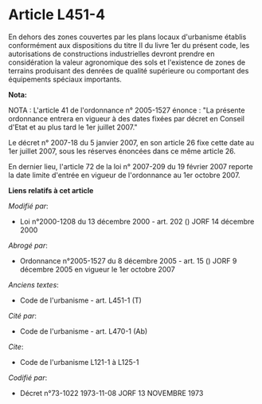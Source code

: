 # Article L451-4

En dehors des zones couvertes par les plans locaux d'urbanisme établis conformément aux dispositions du titre II du livre 1er
du présent code, les autorisations de constructions industrielles devront prendre en considération la valeur agronomique des
sols et l'existence de zones de terrains produisant des denrées de qualité supérieure ou comportant des équipements spéciaux
importants.

**Nota:**

NOTA : L'article 41 de l'ordonnance n° 2005-1527 énonce : "La présente ordonnance entrera en vigueur à des dates fixées par
décret en Conseil d'Etat et au plus tard le 1er juillet 2007."

Le décret n° 2007-18 du 5 janvier 2007, en son article 26 fixe cette date au 1er juillet 2007, sous les réserves énoncées
dans ce même article 26.

En dernier lieu, l'article 72 de la loi n° 2007-209 du 19 février 2007 reporte la date limite d'entrée en vigueur de
l'ordonnance au 1er octobre 2007.

**Liens relatifs à cet article**

_Modifié par_:

  - Loi n°2000-1208 du 13 décembre 2000 - art. 202 () JORF 14 décembre 2000

_Abrogé par_:

  - Ordonnance n°2005-1527 du 8 décembre 2005 - art. 15 () JORF 9 décembre 2005 en vigueur le 1er octobre 2007

_Anciens textes_:

  - Code de l'urbanisme - art. L451-1 (T)

_Cité par_:

  - Code de l'urbanisme - art. L470-1 (Ab)

_Cite_:

  - Code de l'urbanisme L121-1 à L125-1

_Codifié par_:

  - Décret n°73-1022 1973-11-08 JORF 13 NOVEMBRE 1973
